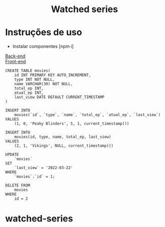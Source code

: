 <h1 align="center">Watched series</h1>

# Instruções de uso

- Instalar componentes [npm i]


[Back-end](http://localhost:5000/ "Back-end na porta 5000")
<br />
[Front-end](http://localhost:3000/ "Front-end na porta 3000")

```
CREATE TABLE movies(
    id INT PRIMARY KEY AUTO_INCREMENT,
    type INT NOT NULL,
    name VARCHAR(30) NOT NULL,
    total_ep INT,
    atual_ep INT,
    last_view DATE DEFAULT CURRENT_TIMESTAMP
)
```

```
INSERT INTO 
    movies(`id`, `type`, `name`, `total_ep`, `atual_ep`, `last_view`) 
VALUES 
    (1, 0, 'Peaky Blinders', 5, 1, current_timestamp())
```

```
INSERT INTO 
    movies(id, type, name, total_ep, last_view) 
VALUES 
    (2, 1, 'Vikings', NULL, current_timestamp())
```

```
UPDATE 
    `movies` 
SET 
    `last_view` = '2022-03-22' 
WHERE
    `movies`.`id` = 1;
```

```
DELETE FROM
    movies 
WHERE 
    id = 2
```
# watched-series
